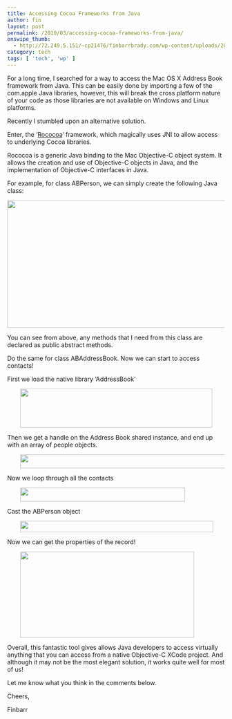 ```yaml
---
title: Accessing Cocoa Frameworks from Java
author: fin
layout: post
permalink: /2010/03/accessing-cocoa-frameworks-from-java/
onswipe_thumb:
  - http://72.249.5.151/~cp21476/finbarrbrady.com/wp-content/uploads/2010/03/greenshot_2010-03-18_16-06-50.png
category: tech
tags: [ 'tech', 'wp' ]
---
```

For a long time, I searched for a way to access the Mac OS X Address Book framework from Java. This can be easily done by importing a few of the com.apple Java libraries, however, this will break the cross platform nature of your code as those libraries are not available on Windows and Linux platforms.

Recently I stumbled upon an alternative solution.

Enter, the &#8216;[Rococoa][1]&#8216; framework, which magically uses JNI to allow access to underlying Cocoa libraries.

Rococoa is a generic Java binding to the Mac Objective-C object system. It allows the creation and use of Objective-C objects in Java, and the implementation of Objective-C interfaces in Java.

For example, for class ABPerson, we can simply create the following Java class:

<p style="text-align: center;">
  <img class="aligncenter size-full wp-image-21" title="ABPerson Java" src="http://finbarrbrady.com/wp-content/uploads/2010/03/greenshot_2010-03-18_15-53-53.png" alt="" width="576" height="295" />
</p>

You can see from above, any methods that I need from this class are declared as public abstract methods.

Do the same for class ABAddressBook. Now we can start to access contacts!

First we load the native library &#8216;AddressBook&#8217;

<p style="padding-left: 30px;">
  <img class="size-full wp-image-26 alignnone" title="Load native Lib" src="http://finbarrbrady.com/wp-content/uploads/2010/03/greenshot_2010-03-18_16-06-50.png" alt="" width="445" height="90" />
</p>

Then we get a handle on the Address Book shared instance, and end up with an array of people objects.

<p style="padding-left: 30px;">
  <img class="size-full wp-image-22 alignnone" title="Get the shared address Book" src="http://finbarrbrady.com/wp-content/uploads/2010/03/greenshot_2010-03-18_16-00-05.png" alt="" width="493" height="32" />
</p>

Now we loop through all the contacts

<p style="padding-left: 30px;">
  <img class="size-full wp-image-23 alignnone" title="Loop" src="http://finbarrbrady.com/wp-content/uploads/2010/03/greenshot_2010-03-18_16-00-29.png" alt="" width="382" height="32" />
</p>

Cast the ABPerson object

<p style="padding-left: 30px;">
  <img class="size-full wp-image-24 alignnone" title="Get ABPerson be casting" src="http://finbarrbrady.com/wp-content/uploads/2010/03/greenshot_2010-03-18_16-00-37.png" alt="" width="447" height="26" />
</p>

Now we can get the properties of the record!

<p style="padding-left: 30px;">
  <img class="size-full wp-image-25 alignnone" title="Print person names" src="http://finbarrbrady.com/wp-content/uploads/2010/03/greenshot_2010-03-18_16-00-46.png" alt="" width="403" height="199" />
</p>

Overall, this fantastic tool gives allows Java developers to access virtually anything that you can access from a native Objective-C XCode project. And although it may not be the most elegant solution, it works quite well for most of us!

Let me know what you think in the comments below.

Cheers,

Finbarr

 [1]: https://rococoa.dev.java.net/

